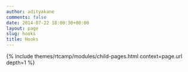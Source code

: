 ```yaml
---
author: adityakane
comments: false
date: 2014-07-22 18:00:30+00:00
layout: page
slug: hooks
title: Hooks
---
```


{% include themes/rtcamp/modules/child-pages.html context=page.url depth=1 %}
